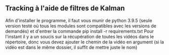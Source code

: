 ## Tracking à l'aide de filtres de Kalman

Afin d'installer le programme, il faut vous munir de python 3.9.5 (seule version testé où tous les modules sont compatibles avec les versions de demandés) et d'entrer la commande pip install -r requirements.txt
Pour l'instant il y a un soucis sur la récupération de toutes les vidéos dans le répertoire, donc vous devez ajouter le chemin de la vidéo en argument (si la vidéo est dans le même dossier, il suffit de mettre juste le nom)
